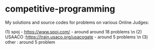# competitive-programming
My solutions and source codes for problems on various Online Judges:

(1) spoj - https://www.spoj.com/ - around around 18 problems \n
(2)  USAACO :https://train.usaco.org/usacogate - around 5 problems \n
(3) other : around 5 problem
